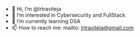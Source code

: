 - 👋 Hi, I’m @lrtraviteja
- 👀 I’m interested in Cybersecurity and FullStack
- 🌱 I’m currently learning DSA
- 📫 How to reach me: mailto: lrtraviteja@gmail.com

<!---
lrtraviteja/lrtraviteja is a ✨ special ✨ repository because its `README.md` (this file) appears on your GitHub profile.
You can click the Preview link to take a look at your changes.
--->
